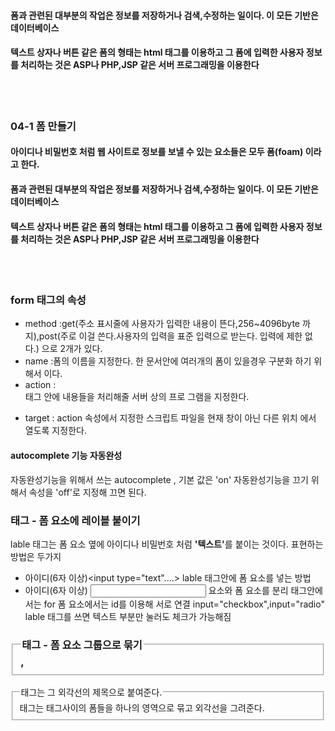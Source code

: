 #### 폼과 관련된 대부분의 작업은 정보를 저장하거나 검색,수정하는 일이다. 이 모든 기반은 데이터베이스
#### 텍스트 상자나 버튼 같은 폼의 형태는 html 태그를 이용하고 그 폼에 입력한 사용자 정보를 처리하는 것은 ASP나 PHP,JSP 같은 서버 프로그래밍을 이용한다 
<br></br>

### 04-1 폼 만들기
#### 아이디나 비밀번호 처럼 웹 사이트로 정보를 보낼 수 있는 요소들은 모두 폼(foam) 이라고 한다.
#### 폼과 관련된 대부분의 작업은 정보를 저장하거나 검색,수정하는 일이다. 이 모든 기반은 데이터베이스
#### 텍스트 상자나 버튼 같은 폼의 형태는 html 태그를 이용하고 그 폼에 입력한 사용자 정보를 처리하는 것은 ASP나 PHP,JSP 같은 서버 프로그래밍을 이용한다 
<br></br>

### form 태그의 속성
* method :get(주소 표시줄에 사용자가 입력한 내용이 뜬다,256~4096byte 까지),post(주로 이걸 쓴다.사용자의 입력을 표준 입력으로 받는다. 입력에 제한 없다.) 으로 2개가 있다.
* name :폼의 이름을 지정한다. 한 문서안에 여러개의 폼이 있을경우 구분화 하기 위해서 이다. 
* action : <form> 태그 안에 내용들을 처리해줄 서버 상의 프로 그램을 지정한다.
* target : action 속성에서 지정한 스크립트 파일을 현재 창이 아닌 다른 위치 에서 열도록 지정한다. 

#### autocomplete 기능 자동완성
자동완성기능을 위해서 쓰는 autocomplete , 기본 값은 'on'
자동완성기능을 끄기 위해서 속성을 'off'로 지정해 끄면 된다.

### <lable>태그 - 폼 요소에 레이블 붙이기 
lable 태그는 폼 요소 옆에 아이디나 비밀번호 처럼 <b>'텍스트'</b>를 붙이는 것이다.
표현하는 방법은 두가지
* <lable>아이디(6자 이상)<input type="text"....></lable> 
lable 태그안에 폼 요소를 넣는 방법
* <lable for=user-id>아이디(6자 이상)</lable>
  <input type="text" id="user-id">
<lable>요소와 폼 요소를 분리 <lable>태그안에서는 for 폼 요소에서는 id를 이용해 서로 연결 
input="checkbox",input="radio" lable 태그를 쓰면 텍스트 부분만 눌러도 체크가 가능해짐

### <fieldset>,<legend>태그 - 폼 요소 그룹으로 묶기
<fieldset> 태그는 태그사이의 폼들을 하나의 영역으로 묶고 외각선을 그려준다.
<legend> 태그는 그 외각선의 제목으로 붙여준다.  

